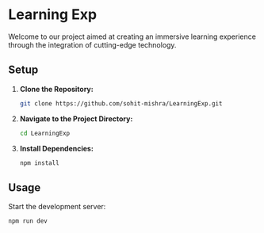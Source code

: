 # Learning Exp

Welcome to our project aimed at creating an immersive learning experience through the integration of cutting-edge technology. 

## Setup

1. **Clone the Repository:**
    ```bash
    git clone https://github.com/sohit-mishra/LearningExp.git
    ```

2. **Navigate to the Project Directory:**
    ```bash
    cd LearningExp
    ```

3. **Install Dependencies:**
    ```bash
    npm install
    ```

## Usage
Start the development server:

```bash
npm run dev
```

